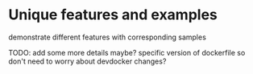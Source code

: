 # Unique features and examples

demonstrate different features with corresponding samples

TODO: add some more details maybe? specific version of dockerfile so don't need to worry about devdocker changes?
